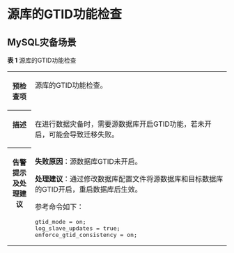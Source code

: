 # 源库的GTID功能检查<a name="drs_11_0226"></a>

## MySQL灾备场景<a name="section1238917511343"></a>

**表 1**  源库的GTID功能检查

<a name="table18108192214474"></a>
<table><tbody><tr id="row19108192294711"><th class="firstcol" valign="top" width="11%" id="mcps1.2.3.1.1"><p id="p191087222477"><a name="p191087222477"></a><a name="p191087222477"></a><strong id="b13108162214473"><a name="b13108162214473"></a><a name="b13108162214473"></a>预检查项</strong></p>
</th>
<td class="cellrowborder" valign="top" width="89%" headers="mcps1.2.3.1.1 "><p id="p01081022104711"><a name="p01081022104711"></a><a name="p01081022104711"></a>源库的GTID功能检查。</p>
</td>
</tr>
<tr id="row3108132254714"><th class="firstcol" valign="top" width="11%" id="mcps1.2.3.2.1"><p id="p1710810224473"><a name="p1710810224473"></a><a name="p1710810224473"></a><strong id="b510892211472"><a name="b510892211472"></a><a name="b510892211472"></a>描述</strong></p>
</th>
<td class="cellrowborder" valign="top" width="89%" headers="mcps1.2.3.2.1 "><p id="p15372705185323"><a name="p15372705185323"></a><a name="p15372705185323"></a>在进行数据灾备时，需要源数据库开启GTID功能，若未开启，可能会导致迁移失败。</p>
</td>
</tr>
<tr id="row212432224711"><th class="firstcol" valign="top" width="11%" id="mcps1.2.3.3.1"><p id="p1412462211472"><a name="p1412462211472"></a><a name="p1412462211472"></a><strong id="b111246227470"><a name="b111246227470"></a><a name="b111246227470"></a>告警提示及<strong id="b15891153114115"><a name="b15891153114115"></a><a name="b15891153114115"></a>处理建议</strong></strong></p>
</th>
<td class="cellrowborder" valign="top" width="89%" headers="mcps1.2.3.3.1 "><p id="p18705213564"><a name="p18705213564"></a><a name="p18705213564"></a><strong id="b16814162110612"><a name="b16814162110612"></a><a name="b16814162110612"></a>失败原因</strong>：源数据库GTID未开启。</p>
<p id="p392115761410"><a name="p392115761410"></a><a name="p392115761410"></a><strong id="b169211057131415"><a name="b169211057131415"></a><a name="b169211057131415"></a>处理建议</strong>：通过修改数据库配置文件将源数据库和目标数据库的GTID开启，重启数据库后生效。</p>
<p id="p11981216157"><a name="p11981216157"></a><a name="p11981216157"></a>参考命令如下：</p>
<pre class="codeblock" id="codeblock4526101912151"><a name="codeblock4526101912151"></a><a name="codeblock4526101912151"></a>gtid_mode = on;
log_slave_updates = true; 
enforce_gtid_consistency = on;</pre>
</td>
</tr>
</tbody>
</table>

